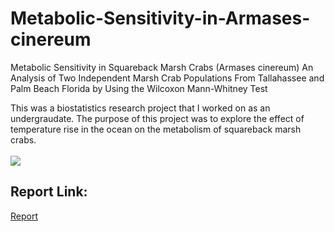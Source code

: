# Metabolic-Sensitivity-in-Armases-cinereum
Metabolic Sensitivity in Squareback Marsh Crabs (Armases cinereum)  An Analysis of Two Independent Marsh Crab Populations From  Tallahassee and Palm Beach Florida by Using the Wilcoxon Mann-Whitney Test

This was a biostatistics research project that I worked on as an undergraudate.  The purpose of this project was to explore the effect of temperature rise in the ocean on the metabolism of squareback marsh crabs.
<br>
<br>
<img src="https://upload.wikimedia.org/wikipedia/commons/thumb/c/c1/Armases_cinereum_P1010753a.jpg/330px-Armases_cinereum_P1010753a.jpg"></img>
<br>
## Report Link:
<a href="https://docs.google.com/document/d/1uA_hLbCjbAKtdTLf6uyU15j8ws1B4qIAhWU3qWfWzYY/edit?usp=sharing">Report</a>
